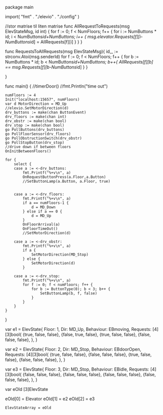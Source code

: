 package main

import(
	"fmt"
	. "./elevio"
	. "./config"
)

//stor matrise til liten matrise
func AllRequestToRequests(msg ElevStateMsg, id int) {
	for f := 0; f < NumFloors; f++ {
		for i := NumButtons * id; i < NumButtons*id+NumButtons; i++ {
			msg.elevator.Requests[f][i-NumButtons*id] = AllRequests[f][i]
		}
	}
}


func RequestsToAllRequests(msg ElevStateMsg){
	id,_ := strconv.Atoi(msg.senderId)
	for f := 0; f < NumFloors; f++ {
		for b := NumButtons * id; b < NumButtons*id+NumButtons; b++{
			AllRequests[f][b] == msg.Requests[f][b-NumButtons*id]
		}
	}

}


func main() {
	//timerDoor()
	//fmt.Println("time out")

	

	numFloors := 4
	Init("localhost:15657", numFloors)
	var d MotorDirection = MD_Up
	//elevio.SetMotorDirection(d)
	drv_buttons := make(chan ButtonEvent)
	drv_floors := make(chan int)
	drv_obstr := make(chan bool)
	drv_stop := make(chan bool)
	go PollButtons(drv_buttons)
	go PollFloorSensor(drv_floors)
	go PollObstructionSwitch(drv_obstr)
	go PollStopButton(drv_stop)
	//drive down if between floors
	OnInitBetweenFloors()

	for {
		select {
		case a := <-drv_buttons:
			fmt.Printf("%+v\n", a)
			OnRequestButtonPress(a.Floor,a.Button)
			//SetButtonLamp(a.Button, a.Floor, true)
			

		case a := <-drv_floors:
			fmt.Printf("%+v\n", a)
			if a == numFloors-1 {
				d = MD_Down
			} else if a == 0 {
				d = MD_Up
			}
			OnFloorArrival(a)
			OnFloorTimeOut()
			//SetMotorDirection(d)

		case a := <-drv_obstr:
			fmt.Printf("%+v\n", a)
			if a {
				SetMotorDirection(MD_Stop)
			} else {
				SetMotorDirection(d)
			}

		case a := <-drv_stop:
			fmt.Printf("%+v\n", a)
			for f := 0; f < numFloors; f++ {
				for b := ButtonType(0); b < 3; b++ {
					SetButtonLamp(b, f, false)
				}
			}
		}
	}
	
}

var e1 = ElevState{
	Floor:     1,
	Dir:       MD_Up,
	Behaviour: EBmoving,
	Requests: [4][3]bool{
		{true, false, false},
		{false, true, false},
		{true, false, false},
		{false, false, false},
	},
}

var e2 = ElevState{
	Floor:     2,
	Dir:       MD_Stop,
	Behaviour: EBdoorOpen,
	Requests: [4][3]bool{
		{true, false, false},
		{false, false, false},
		{true, false, false},
		{false, false, false},
	},
}

var e3 = ElevState{
	Floor:     3,
	Dir:       MD_Stop,
	Behaviour: EBidle,
	Requests: [4][3]bool{
		{false, false, false},
		{false, false, false},
		{false, false, false},
		{false, false, false},
	},
}

var eOld [3]ElevState


eOld[0] = Elevator
	eOld[1] = e2
	eOld[2] = e3

	ElevStateArray = eOld

